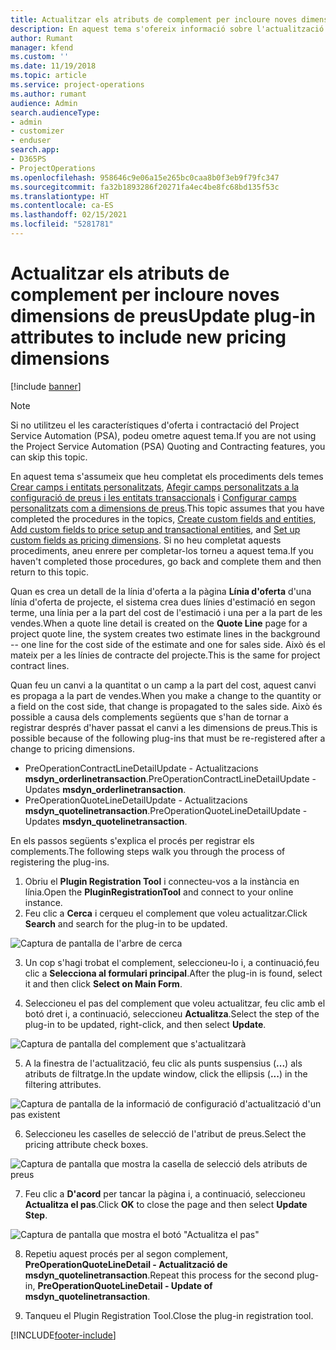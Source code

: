 ```yaml
---
title: Actualitzar els atributs de complement per incloure noves dimensions de preus
description: En aquest tema s'ofereix informació sobre l'actualització d'atributs de complement per a les dimensions de preus.
author: Rumant
manager: kfend
ms.custom: ''
ms.date: 11/19/2018
ms.topic: article
ms.service: project-operations
ms.author: rumant
audience: Admin
search.audienceType:
- admin
- customizer
- enduser
search.app:
- D365PS
- ProjectOperations
ms.openlocfilehash: 958646c9e06a15e265bc0caa8b0f3eb9f79fc347
ms.sourcegitcommit: fa32b1893286f20271fa4ec4be8fc68bd135f53c
ms.translationtype: HT
ms.contentlocale: ca-ES
ms.lasthandoff: 02/15/2021
ms.locfileid: "5281781"
---
```

# <a name="update-plug-in-attributes-to-include-new-pricing-dimensions"></a><span data-ttu-id="d2216-103">Actualitzar els atributs de complement per incloure noves dimensions de preus</span><span class="sxs-lookup"><span data-stu-id="d2216-103">Update plug-in attributes to include new pricing dimensions</span></span>

[!include [banner](../includes/psa-now-project-operations.md)]

> [!NOTE]
> <span data-ttu-id="d2216-104">Si no utilitzeu el les característiques d'oferta i contractació del Project Service Automation (PSA), podeu ometre aquest tema.</span><span class="sxs-lookup"><span data-stu-id="d2216-104">If you are not using the Project Service Automation (PSA) Quoting and Contracting features, you can skip this topic.</span></span>

<span data-ttu-id="d2216-105">En aquest tema s'assumeix que heu completat els procediments dels temes [Crear camps i entitats personalitzats](create-custom-fields-entities.md), [Afegir camps personalitzats a la configuració de preus i les entitats transaccionals](field-references.md) i [Configurar camps personalitzats com a dimensions de preus](set-up-pricing-dimensions.md).</span><span class="sxs-lookup"><span data-stu-id="d2216-105">This topic assumes that you have completed the procedures in the topics, [Create custom fields and entities](create-custom-fields-entities.md), [Add custom fields to price setup and transactional entities](field-references.md), and [Set up custom fields as pricing dimensions](set-up-pricing-dimensions.md).</span></span> <span data-ttu-id="d2216-106">Si no heu completat aquests procediments, aneu enrere per completar-los torneu a aquest tema.</span><span class="sxs-lookup"><span data-stu-id="d2216-106">If you haven't completed those procedures, go back and complete them and then return to this topic.</span></span>

<span data-ttu-id="d2216-107">Quan es crea un detall de la línia d'oferta a la pàgina **Línia d'oferta** d'una línia d'oferta de projecte, el sistema crea dues línies d'estimació en segon terme, una línia per a la part del cost de l'estimació i una per a la part de les vendes.</span><span class="sxs-lookup"><span data-stu-id="d2216-107">When a quote line detail is created on the **Quote Line** page for a project quote line, the system creates two estimate lines in the background -- one line for the cost side of the estimate and one for sales side.</span></span> <span data-ttu-id="d2216-108">Això és el mateix per a les línies de contracte del projecte.</span><span class="sxs-lookup"><span data-stu-id="d2216-108">This is the same  for project contract lines.</span></span>

<span data-ttu-id="d2216-109">Quan feu un canvi a la quantitat o un camp a la part del cost, aquest canvi es propaga a la part de vendes.</span><span class="sxs-lookup"><span data-stu-id="d2216-109">When you make a change to the quantity or a field on the cost side, that change is propagated to the sales side.</span></span> <span data-ttu-id="d2216-110">Això és possible a causa dels complements següents que s'han de tornar a registrar després d'haver passat el canvi a les dimensions de preus.</span><span class="sxs-lookup"><span data-stu-id="d2216-110">This is possible because of the following plug-ins that must be re-registered after a change to pricing dimensions.</span></span>

- <span data-ttu-id="d2216-111">PreOperationContractLineDetailUpdate - Actualitzacions **msdyn_orderlinetransaction**.</span><span class="sxs-lookup"><span data-stu-id="d2216-111">PreOperationContractLineDetailUpdate - Updates **msdyn_orderlinetransaction**.</span></span>
- <span data-ttu-id="d2216-112">PreOperationQuoteLineDetailUpdate - Actualitzacions **msdyn_quotelinetransaction**.</span><span class="sxs-lookup"><span data-stu-id="d2216-112">PreOperationQuoteLineDetailUpdate - Updates **msdyn_quotelinetransaction**.</span></span>

<span data-ttu-id="d2216-113">En els passos següents s'explica el procés per registrar els complements.</span><span class="sxs-lookup"><span data-stu-id="d2216-113">The following steps walk you through the process of registering the plug-ins.</span></span>

1. <span data-ttu-id="d2216-114">Obriu el **Plugin Registration Tool** i connecteu-vos a la instància en línia.</span><span class="sxs-lookup"><span data-stu-id="d2216-114">Open the **PluginRegistrationTool** and connect to your online instance.</span></span>
2. <span data-ttu-id="d2216-115">Feu clic a **Cerca** i cerqueu el complement que voleu actualitzar.</span><span class="sxs-lookup"><span data-stu-id="d2216-115">Click **Search** and search for the plug-in to be updated.</span></span>

 ![Captura de pantalla de l'arbre de cerca](media/PRT-1.png)

3. <span data-ttu-id="d2216-117">Un cop s'hagi trobat el complement, seleccioneu-lo i, a continuació,feu clic a **Selecciona al formulari principal**.</span><span class="sxs-lookup"><span data-stu-id="d2216-117">After the plug-in is found, select it and then click **Select on Main Form**.</span></span>

4. <span data-ttu-id="d2216-118">Seleccioneu el pas del complement que voleu actualitzar, feu clic amb el botó dret i, a continuació, seleccioneu **Actualitza**.</span><span class="sxs-lookup"><span data-stu-id="d2216-118">Select the step of the plug-in to be updated, right-click, and then select **Update**.</span></span>

 ![Captura de pantalla del complement que s'actualitzarà](media/PRT-2.png)
 
5. <span data-ttu-id="d2216-120">A la finestra de l'actualització, feu clic als punts suspensius (**...**) als atributs de filtratge.</span><span class="sxs-lookup"><span data-stu-id="d2216-120">In the update window, click the ellipsis (**...**) in the filtering attributes.</span></span>

 ![Captura de pantalla de la informació de configuració d'actualització d'un pas existent](media/PRT-3.png)
 
6. <span data-ttu-id="d2216-122">Seleccioneu les caselles de selecció de l'atribut de preus.</span><span class="sxs-lookup"><span data-stu-id="d2216-122">Select the pricing attribute check boxes.</span></span>

 ![Captura de pantalla que mostra la casella de selecció dels atributs de preus](media/PRT-4.png)

7. <span data-ttu-id="d2216-124">Feu clic a **D'acord** per tancar la pàgina i, a continuació, seleccioneu **Actualitza el pas**.</span><span class="sxs-lookup"><span data-stu-id="d2216-124">Click **OK** to close the page and then select **Update Step**.</span></span>

 ![Captura de pantalla que mostra el botó "Actualitza el pas"](media/PRT-5.png)
 
8. <span data-ttu-id="d2216-126">Repetiu aquest procés per al segon complement, **PreOperationQuoteLineDetail - Actualització de msdyn_quotelinetransaction**.</span><span class="sxs-lookup"><span data-stu-id="d2216-126">Repeat this process for the second plug-in, **PreOperationQuoteLineDetail - Update of msdyn_quotelinetransaction**.</span></span>

9. <span data-ttu-id="d2216-127">Tanqueu el Plugin Registration Tool.</span><span class="sxs-lookup"><span data-stu-id="d2216-127">Close the plug-in registration tool.</span></span>



[!INCLUDE[footer-include](../includes/footer-banner.md)]